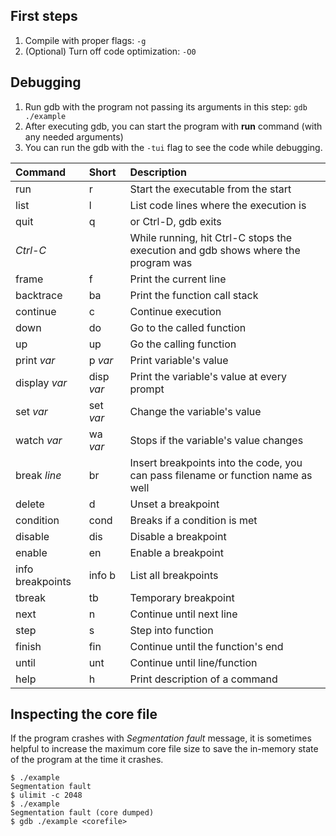 ## First steps
1. Compile with proper flags: `-g` 
2. (Optional) Turn off code optimization: `-O0`

## Debugging 

1. Run gdb with the program not passing its arguments in this step: `gdb ./example`
2. After executing gdb, you can start the program with **run** command (with any needed arguments)
3. You can run the gdb with the `-tui` flag to see the code while debugging.

|Command  |Short|Description|
|:--------|:----|:----------|
|run      |r    | Start the executable from the start |
|list     |l    | List code lines where the execution is |
|quit     |q    | or Ctrl-D, gdb exits |
|_Ctrl-C_ |     | While running, hit Ctrl-C stops the execution and gdb shows where the program was |
|frame    |f    | Print the current line |
|backtrace|ba   | Print the function call stack |
|continue |c    | Continue execution |
|down     |do   | Go to the called function |
|up       |up   | Go the calling function |
|print _var_| p _var_| Print variable's value |
|display _var_| disp _var_| Print the variable's value at every prompt |
|set _var_|set _var_| Change the variable's value |
|watch _var_ |wa _var_| Stops if the variable's value changes |
|break _line_|br | Insert breakpoints into the code, you can pass filename or function name as well |
|delete   |d    | Unset a breakpoint |
|condition|cond | Breaks if a condition is met |
|disable  |dis  | Disable a breakpoint |
|enable   |en   | Enable a breakpoint |
|info breakpoints | info b | List all breakpoints |
|tbreak   |tb   | Temporary breakpoint |
|next     |n    | Continue until next line |
|step     |s    | Step into function |
|finish   |fin  | Continue until the function's end |
|until    |unt  | Continue until line/function |
|help     |h    | Print description of a command |

## Inspecting the core file

If the program crashes with *Segmentation fault* message, it is sometimes helpful to 
increase the maximum core file size to save the in-memory state of the program at the time it crashes.
```
$ ./example
Segmentation fault
$ ulimit -c 2048
$ ./example
Segmentation fault (core dumped)
$ gdb ./example <corefile>
``` 

